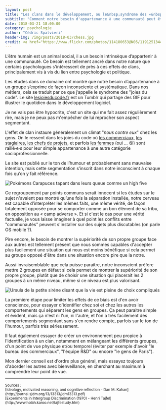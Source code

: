 ```yaml
---
layout: post
title: "Les clans dans le développement, ou le&nbsp;syndrome des «&nbsp;joies&nbsp;du&nbsp;code&nbsp;»"
subtitle: "Comment notre besoin d'appartenance à une communauté peut être néfaste à tous"
date: 2018-03-21 18:00:00
category: psychologie
author: "Cédric Spalvieri"
header-img: /img/posts/2018-03/chess.jpg
credit: <a href="https://www.flickr.com/photos/114180653@N05/11912513445/">Claude Charbonneau - Checkmate</a>
---
```


L’être humain est un animal social, il a un besoin intrinsèque d’appartenir à une communauté. Ce besoin est tellement ancré dans notre nature que certains psychologues s'intéressent de près à ces effets de clans, principalement vis à vis du lien entre psychologie et politique.

Les études dans ce domaine ont montré que notre besoin d’appartenance à un groupe s’exprime de façon inconsciente et systématique. Dans nos métiers, cela se traduit par ce que j’appelle le syndrome des "joies du code". Le site [lesjoiesducode.fr](https://lesjoiesducode.fr/) est un Tumblr qui partage des GIF pour illustrer le quotidien dans le développement logiciel.

Je ne vais pas être hypocrite, c'est un site qui me fait assez régulièrement rire, mais je ne peux pas m'empêcher de lui reprocher son aspect segmentant.

L'effet de clan instaure généralement un climat "_nous contre eux_" chez les gens. On le ressent dans les joies du code où [les commerciaux](https://lesjoiesducode.fr/post/129211889153), [les stagiaires](https://lesjoiesducode.fr/post/131673993246/), [les chefs de projets](https://lesjoiesducode.fr/post/118851290127), et parfois [les femmes](https://lesjoiesducode.fr/post/144495369468) (oui ... 😕) sont raillé·e·s pour leur simple appartenance à une autre catégorie socioprofessionnelle.

Le site est publié sur le ton de l’humour et probablement sans mauvaise intention, mais cette segmentation s’inscrit dans notre inconscient à chaque fois qu’on y fait référence.

![Pokémons Carapuces tapant dans leurs queue comme un high five](https://media.giphy.com/media/7L9FYvnh467YI/giphy.gif "Team spirit ... right ?")

Ce regroupement par points communs serait innocent si les études sur le sujet n'avaient pas montré qu’une fois la séparation installée, notre cerveau est capable d’interpréter les mêmes faits, une même vérité, de façon totalement opposée pour se comporter comme un bon élément de sa tribu, en opposition au « camp adverse ». Et si c'est le cas pour une vérité factuelle, je vous laisse imaginer à quel point les conflits entre "communautés" peuvent s'installer sur des sujets plus discutables (on parle OS mobile ?).

Pire encore, le besoin de montrer la supériorité de son propre groupe face aux autres est tellement présent que nous sommes capables d'accepter plus facilement une situation qui nous est moins bénéfique si cela permet au groupe opposé d'être dans une situation encore pire que la notre.

Aussi invraisemblable que cela puisse paraitre, notre inconscient préfère mettre 2 groupes en défaut si cela permet de montrer la supériorité de son propre groupe, plutôt que de choisir une situation qui placerait les 2 groupes à un même niveau, même si ce niveau est plus valorisant.

![Ursula de la petite sirène disant que la vie est pleine de choix compliqués](https://media.giphy.com/media/ht4S98cYt36YE/giphy.gif)

La première étape pour limiter les effets de ce biais est d'en avoir conscience, pour essayer d'identifier chez soi et chez les autres les comportements qui séparent les gens en groupes. Ça peut paraitre simple et évident, mais ça n'est ni l'un, ni l'autre, et l'on a très facilement des comportements segmentant sans s'en rendre compte, parfois sur le ton de l'humour, parfois très sérieusement.

Il faut également essayer de créer un environnement peu propice à l'identification à un clan, notamment en mélangeant les différents groupes, d'un point de vue physique et/ou temporel (éviter par exemple d'avoir "le bureau des commerciaux", "l'équipe R&D" ou encore "le gens de Paris").

Mon dernier conseil est d'ordre plus général, mais essayez toujours d'aborder les autres avec bienveillance, en cherchant au maximum à comprendre leur point de vue.

---

<small>
Sources :<br>
[Ideology, motivated reasoning, and cognitive reflection - Dan M. Kahan](http://journal.sjdm.org/13/13313/jdm13313.pdf)<br>
[Experiments in Intergroup Discrimination (1970) - Henri Tajfel](http://www.holah.karoo.net/tajfestudy.htm)
</small>
